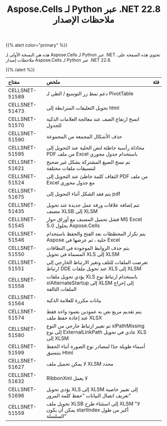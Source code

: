 ﻿---
title: Aspose.Cells لـ Python عبر .NET 22.8 ملاحظات الإصدار
type: docs
weight: 9
url: /ar/python-net/aspose-cells-for-python-net-22-8-release-notes/
---
{{% alert color="primary" %}} 

هذه هي النسخة الأولى لـ Aspose.Cells لـ Python عبر .NET.
تحتوي هذه الصفحة على ملاحظات إصدار Aspose.Cells لـ Python عبر .NET 22.8.

{{% /alert %}} 

|**مفتاح**|**ملخص**|**فئة**|
|:- |:- |:- |
|CELLSNET-51589|دعم نمط زر التوسيع / الطي لـ PivotTable|
|CELLSNET-51473|تحويل التعليقات المترابطة إلى html|
|CELLSNET-51570|انسخ ارتفاع الصف عند معالجة العلامات الذكية للجدول|
|CELLSNET-51590|حذف الأشكال المجمعة من المجموعة|
|CELLSNET-51595|محاذاة رأسية خاطئة لنص الخلية عند التحويل إلى PDF من ملف Excel باستخدام جدول محوري|
|CELLSNET-51621|تم نسخ الصيغ المشتركة بشكل غير صحيح لتنسيقات ملفات مختلفة|
|CELLSNET-51524|التفاف كلمة خاطئ عند التحويل إلى PDF من ملف Excel مع جدول محوري|
|CELLSNET-51675|يتم فقد الشكل أثناء التحويل إلى pdf|
|CELLSNET-51435|تتم إضافة علاقات ورقة عمل جديدة عند تحويل مصنف XLSB إلى XLSM|
|CELLSNET-51545|فشل تحميل المصنف مع أوراق حوار MS Excel 5.0 بحلول Aspose.Cells|
|CELLSNET-51546|يتم تكرار المخططات بعد الفتح والحفظ باستخدام Aspose خلية ، ثم عرضها في Excel|
|CELLSNET-51550|يتم حذف الروابط الموجودة في النطاقات المسماة في تحويل XLS إلى XLSM|
|CELLSNET-51551|تعرضت الملفات للتلف وتغير الارتباط الخارجي إلى ارتباط DDE عند تحويل ملفات XLS إلى XLSM|
|CELLSNET-51558|يؤدي تحويل ملفات XLS باستخدام ارتباط نوع xlAlternateStartup إلى XLSM إلى إخراج الملفات التالفة|
|CELLSNET-51564|بيانات مكررة للعلامة الذكية|
|CELLSNET-51574|يتم تقديم مربع نص به عمودين بعمود واحد فقط عند إعادة حفظ ملف XLSX|
|CELLSNET-51580|تم تغيير ارتباط خارجي من النوع xlPathMissing إلى نوع ExternalLinkPath عادي في تحويل XLS إلى XLSM|
|CELLSNET-51599|أسماء طويلة جدًا لمصادر نوع الصورة أثناء الحفظ بتنسيق Html|
|CELLSNET-51627|لا يمكن تحميل ملف XLSM محدد|
|CELLSNET-51632|RibbonXml لا يعمل|
|CELLSNET-51696|يؤدي تحويل XLS إلى XLSM إلى تغيير خاصية تعريف اتصال البيانات "حفظ كلمة المرور"|
|CELLSNET-51559|تحويل ملف XLSB إلى استثناء طرح XLSM "لا يمكن أن يكون startIndex أكبر من طول السلسلة"|
